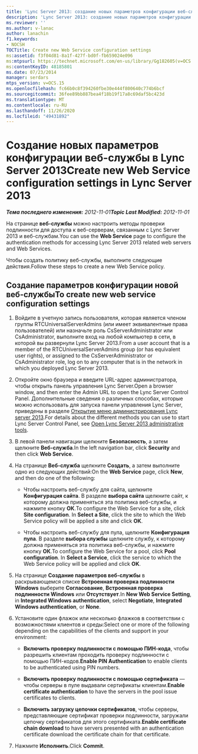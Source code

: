 ```yaml
---
title: 'Lync Server 2013: создание новых параметров конфигурации веб-службы'
description: 'Lync Server 2013: создание новых параметров конфигурации веб-службы.'
ms.reviewer: ''
ms.author: v-lanac
author: lanachin
f1.keywords:
- NOCSH
TOCTitle: Create new Web Service configuration settings
ms:assetid: f3f04d81-8a1f-427f-bd0f-fb659024e096
ms:mtpsurl: https://technet.microsoft.com/en-us/library/Gg182605(v=OCS.15)
ms:contentKeyID: 48185801
ms.date: 07/23/2014
manager: serdars
mtps_version: v=OCS.15
ms.openlocfilehash: fc66b0c8f394260fbe30e444f800640c774b6bcf
ms.sourcegitcommit: 36fee89bb887bea4f18b19f17a8c69daf5bc423d
ms.translationtype: MT
ms.contentlocale: ru-RU
ms.lasthandoff: 11/26/2020
ms.locfileid: "49431892"
---
```

# <a name="create-new-web-service-configuration-settings-in-lync-server-2013"></a><span data-ttu-id="70877-103">Создание новых параметров конфигурации веб-службы в Lync Server 2013</span><span class="sxs-lookup"><span data-stu-id="70877-103">Create new Web Service configuration settings in Lync Server 2013</span></span>

<div data-xmlns="http://www.w3.org/1999/xhtml">

<div class="topic" data-xmlns="http://www.w3.org/1999/xhtml" data-msxsl="urn:schemas-microsoft-com:xslt" data-cs="https://msdn.microsoft.com/">

<div data-asp="https://msdn2.microsoft.com/asp">



</div>

<div id="mainSection">

<div id="mainBody"><span data-ttu-id="70877-104">

<span> </span></span><span class="sxs-lookup"><span data-stu-id="70877-104">

<span> </span></span></span>

<span data-ttu-id="70877-105">_**Тема последнего изменения:** 2012-11-01_</span><span class="sxs-lookup"><span data-stu-id="70877-105">_**Topic Last Modified:** 2012-11-01_</span></span>

<span data-ttu-id="70877-106">На странице **веб-службы** можно настроить методы проверки подлинности для доступа к веб-серверам, связанным с Lync Server 2013 и веб-службам.</span><span class="sxs-lookup"><span data-stu-id="70877-106">You can use the **Web Service** page to configure the authentication methods for accessing Lync Server 2013 related web servers and Web Services.</span></span>

<span data-ttu-id="70877-107">Чтобы создать политику веб-службы, выполните следующие действия.</span><span class="sxs-lookup"><span data-stu-id="70877-107">Follow these steps to create a new Web Service policy.</span></span>

<div>

## <a name="to-create-new-web-service-configuration-settings"></a><span data-ttu-id="70877-108">Создание параметров конфигурации новой веб-службы</span><span class="sxs-lookup"><span data-stu-id="70877-108">To create new web service configuration settings</span></span>

1.  <span data-ttu-id="70877-109">Войдите в учетную запись пользователя, которая является членом группы RTCUniversalServerAdmins (или имеет эквивалентные права пользователей) или назначьте роль CsServerAdministrator или CsAdministrator, выполните вход на любой компьютер в сети, в которой вы развернули Lync Server 2013.</span><span class="sxs-lookup"><span data-stu-id="70877-109">From a user account that is a member of the RTCUniversalServerAdmins group (or has equivalent user rights), or assigned to the CsServerAdministrator or CsAdministrator role, log on to any computer that is in the network in which you deployed Lync Server 2013.</span></span>

2.  <span data-ttu-id="70877-110">Откройте окно браузера и введите URL-адрес администратора, чтобы открыть панель управления Lync Server.</span><span class="sxs-lookup"><span data-stu-id="70877-110">Open a browser window, and then enter the Admin URL to open the Lync Server Control Panel.</span></span> <span data-ttu-id="70877-111">Дополнительные сведения о различных способах, которые можно использовать для запуска панели управления Lync Server, приведены в разделе [Открытие меню администрирования Lync server 2013](lync-server-2013-open-lync-server-administrative-tools.md).</span><span class="sxs-lookup"><span data-stu-id="70877-111">For details about the different methods you can use to start Lync Server Control Panel, see [Open Lync Server 2013 administrative tools](lync-server-2013-open-lync-server-administrative-tools.md).</span></span>

3.  <span data-ttu-id="70877-112">В левой панели навигации щелкните **Безопасность**, а затем щелкните **Веб-служба**.</span><span class="sxs-lookup"><span data-stu-id="70877-112">In the left navigation bar, click **Security** and then click **Web Service**.</span></span>

4.  <span data-ttu-id="70877-113">На странице **Веб-служба** щелкните **Создать**, а затем выполните одно из следующих действий:</span><span class="sxs-lookup"><span data-stu-id="70877-113">On the **Web Service** page, click **New**, and then do one of the following:</span></span>
    
      - <span data-ttu-id="70877-p102">Чтобы настроить веб-службу для сайта, щелкните **Конфигурация сайта**. В разделе **выбора сайта** щелкните сайт, к которому должна применяться эта политика веб-службы, и нажмите кнопку **ОК**.</span><span class="sxs-lookup"><span data-stu-id="70877-p102">To configure the Web Service for a site, click **Site configuration**. In **Select a Site**, click the site to which the Web Service policy will be applied a site and click **OK**.</span></span>
    
      - <span data-ttu-id="70877-p103">Чтобы настроить веб-службу для пула, щелкните **Конфигурация пула**. В разделе **выбора службы** щелкните службу, к которому должна применяться эта политика веб-службы, и нажмите кнопку **ОК**.</span><span class="sxs-lookup"><span data-stu-id="70877-p103">To configure the Web Service for a pool, click **Pool configuration**. In **Select a Service**, click the service to which the Web Service policy will be applied and click **OK**.</span></span>

5.  <span data-ttu-id="70877-118">На странице **Создание параметров веб-службы** в раскрывающемся списке **Встроенная проверка подлинности Windows** выберите **Согласование**, **Встроенная проверка подлинности Windows** или **Отсутствует**.</span><span class="sxs-lookup"><span data-stu-id="70877-118">In **New Web Service Setting**, in **Integrated Windows authentication**, select **Negotiate**, **Integrated Windows authentication**, or **None**.</span></span>

6.  <span data-ttu-id="70877-119">Установите один флажок или несколько флажков в соответствии с возможностями клиентов и среды:</span><span class="sxs-lookup"><span data-stu-id="70877-119">Select one or more of the following depending on the capabilities of the clients and support in your environment:</span></span>
    
      - <span data-ttu-id="70877-120">**Включить проверку подлинности с помощью ПИН-кода**, чтобы разрешить клиентам проходить проверку подлинности с помощью ПИН-кодов.</span><span class="sxs-lookup"><span data-stu-id="70877-120">**Enable PIN Authentication** to enable clients to be authenticated using PIN numbers.</span></span>
    
      - <span data-ttu-id="70877-121">**Включить проверку подлинности с помощью сертификата** — чтобы серверы в пуле выдавали сертификаты клиентам.</span><span class="sxs-lookup"><span data-stu-id="70877-121">**Enable certificate authentication** to have the servers in the pool issue certificates to clients.</span></span>
    
      - <span data-ttu-id="70877-122">**Включить загрузку цепочки сертификатов**, чтобы серверы, представляющие сертификат проверки подлинности, загружали цепочку сертификатов для этого сертификата.</span><span class="sxs-lookup"><span data-stu-id="70877-122">**Enable certificate chain download** to have servers presented with an authentication certificate download the certificate chain for that certificate.</span></span>

7.  <span data-ttu-id="70877-123">Нажмите **Исполнить**.</span><span class="sxs-lookup"><span data-stu-id="70877-123">Click **Commit**.</span></span>

<span data-ttu-id="70877-124"></div>

</div>

<span> </span>

</div>

</div>

</span><span class="sxs-lookup"><span data-stu-id="70877-124"></div>

</div>

<span> </span>

</div>

</div>

</span></span></div>

